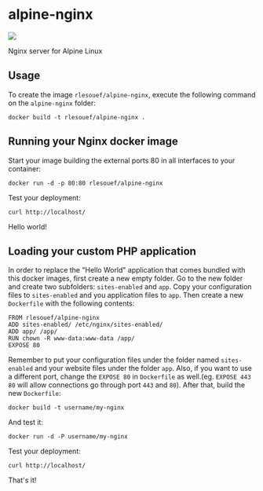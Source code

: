 alpine-nginx
==================

[![](https://badge.imagelayers.io/rlesouef/alpine-nginx:latest.svg)](https://imagelayers.io/?images=rlesouef/alpine-nginx:latest 'Get your own badge on imagelayers.io')

Nginx server for Alpine Linux

Usage
-----

To create the image `rlesouef/alpine-nginx`, execute the following command on the `alpine-nginx` folder:

    docker build -t rlesouef/alpine-nginx .


Running your Nginx docker image
-------------------------------

Start your image building the external ports 80 in all interfaces to your container:

    docker run -d -p 80:80 rlesouef/alpine-nginx

Test your deployment:

    curl http://localhost/

Hello world!

Loading your custom PHP application
-----------------------------------

In order to replace the "Hello World" application that comes bundled with this docker images, first create a new empty folder. Go to the new folder and create two subfolders: `sites-enabled` and `app`. Copy your configuration files to `sites-enabled` and you application files to `app`. Then create a new `Dockerfile` with the following contents:

    FROM rlesouef/alpine-nginx
    ADD sites-enabled/ /etc/nginx/sites-enabled/
    ADD app/ /app/
    RUN chown -R www-data:www-data /app/
    EXPOSE 80

Remember to put your configuration files under the folder named `sites-enabled` and your website files under the folder `app`. Also, if you want to use a different port, change the `EXPOSE 80` in `Dockerfile` as well.(eg. `EXPOSE 443 80` will allow connections go through port `443` and `80`).
After that, build the new `Dockerfile`:

    docker build -t username/my-nginx

And test it:

    docker run -d -P username/my-nginx

Test your deployment:

    curl http://localhost/

That's it!
